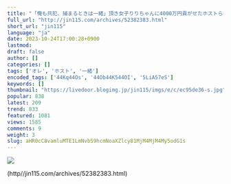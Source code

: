 ```yaml
---
title: "「俺も共犯、捕まるときは一緒」頂き女子りりちゃんに4000万円貢がせたホストらを逮捕 "
full_url: "http://jin115.com/archives/52382383.html"
short_url: "jin115"
language: "ja"
date: 2023-10-24T17:00:28+0900
lastmod: 
draft: false
author: []
categories: []
tags: ['オレ', 'ホスト', '一緒']
encoded_tags: ['44Kq44Os', '44Ob44K544OI', '5LiA57eS']
keywords: []
thumbnail: "https://livedoor.blogimg.jp/jin115/imgs/e/c/ec95de36-s.jpg"
popular: 838
latest: 209
trend: 833
featured: 1081
views: 1585
comments: 9
weight: 3
slug: aHR0cC8vamluMTE1LmNvbS9hcmNoaXZlcy81MjM4MjM4My5odG1s
---
```


![](https://livedoor.blogimg.jp/jin115/imgs/e/c/ec95de36-s.jpg)



(http//jin115.com/archives/52382383.html)
